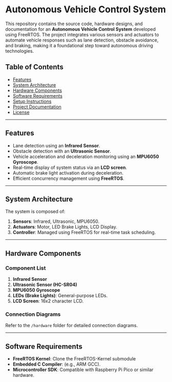 # Autonomous Vehicle Control System

This repository contains the source code, hardware designs, and documentation for an **Autonomous Vehicle Control System** developed using FreeRTOS. The project integrates various sensors and actuators to automate vehicle responses such as lane detection, obstacle avoidance, and braking, making it a foundational step toward autonomous driving technologies.

## Table of Contents
- [Features](#features)
- [System Architecture](#system-architecture)
- [Hardware Components](#hardware-components)
- [Software Requirements](#software-requirements)
- [Setup Instructions](#setup-instructions)
- [Project Documentation](#project-documentation)
- [License](#license)

---

## Features
- Lane detection using an **Infrared Sensor**.
- Obstacle detection with an **Ultrasonic Sensor**.
- Vehicle acceleration and deceleration monitoring using an **MPU6050 Gyroscope**.
- Real-time display of system status via an **LCD screen**.
- Automatic brake light activation during deceleration.
- Efficient concurrency management using **FreeRTOS**.

---

## System Architecture
The system is composed of:
1. **Sensors**: Infrared, Ultrasonic, MPU6050.
2. **Actuators**: Motor, LED Brake Lights, LCD Display.
3. **Controller**: Managed using FreeRTOS for real-time task scheduling.

---

## Hardware Components
### Component List
1. **Infrared Sensor**
2. **Ultrasonic Sensor (HC-SR04)**
3. **MPU6050 Gyroscope**
4. **LEDs (Brake Lights)**: General-purpose LEDs.
5. **LCD Screen**: 16x2 character LCD.

### Connection Diagrams
Refer to the `/hardware` folder for detailed connection diagrams.

---

## Software Requirements
- **FreeRTOS Kernel**: Clone the FreeRTOS-Kernel submodule 
- **Embedded C Compiler**: (e.g., ARM GCC).
- **Microcontroller SDK**: Compatible with Raspberry Pi Pico or similar hardware.
